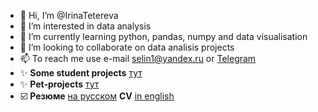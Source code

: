 - 👋 Hi, I’m @IrinaTetereva
- 👀 I’m interested in data analysis
- 🌱 I’m currently learning python, pandas, numpy and data visualisation
- 💞️ I’m looking to collaborate on data analisis projects
- 📫 To reach me use e-mail selin1@yandex.ru or [Telegram](https://t.me/Kukututu)   
- ✨ **Some student projects** [тут](https://github.com/IrinaTetereva/Yandex.Practikum_DA)  
- ✨ **Pet-projects** [тут](https://github.com/IrinaTetereva/pet_projects)
- :ballot_box_with_check: **Резюме** [на русском](https://disk.yandex.ru/i/Klz-qaZHOar3dQ) **CV**  [in english](https://disk.yandex.ru/i/p6S6uHIshzyAAw)
<!---
IrinaTetereva/IrinaTetereva is a ✨ special ✨ repository because its `README.md` (this file) appears on your GitHub profile.
You can click the Preview link to take a look at your changes.
--->
